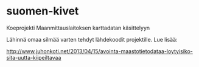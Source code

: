 suomen-kivet
============

Koeprojekti Maanmittauslaitoksen karttadatan käsittelyyn

Lähinnä omaa silmää varten tehdyt lähdekoodit projektille. Lue lisää:

http://www.juhonkoti.net/2013/04/15/avointa-maastotietodataa-loytyisiko-sita-uutta-kiipeiltavaa
